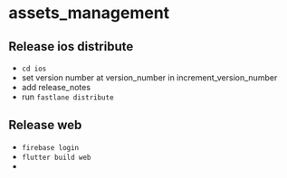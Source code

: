 # assets_management

## Release ios distribute
 - `cd ios`
 - set version number at version_number in increment_version_number
 - add release_notes
 - run `fastlane distribute`

## Release web
- `firebase login`
- `flutter build web`
- 
